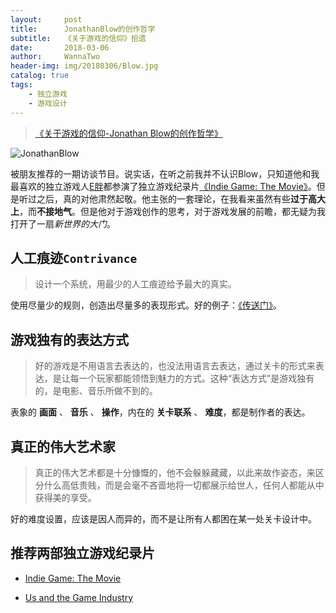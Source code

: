 ```yaml
---
layout:     post
title:      JonathanBlow的创作哲学
subtitle:   《关于游戏的信仰》拾遗
date:       2018-03-06
author:     WannaTwo
header-img: img/20180306/Blow.jpg
catalog: true
tags:
    - 独立游戏
    - 游戏设计
---
```


> [《关于游戏的信仰-Jonathan Blow的创作哲学》](https://www.g-cores.com/volumes/95312)


![JonathanBlow](https://alioss.g-cores.com/uploads/timeline/a3417a10-3ca5-41fd-ab54-5ce334399878_limit.png)


被朋友推荐的一期访谈节目。说实话，在听之前我并不认识Blow，只知道他和我最喜欢的独立游戏人[E胖](https://en.wikipedia.org/wiki/Edmund_McMillen)都参演了独立游戏纪录片[《Indie Game: The Movie》](http://store.steampowered.com/app/207080/Indie_Game_The_Movie/)。但是听过之后，真的对他肃然起敬。他主张的一套理论，在我看来虽然有些**过于高大上**，而**不接地气**。但是他对于游戏创作的思考，对于游戏发展的前瞻，都无疑为我打开了一扇*新世界的大门*。


## 人工痕迹`Contrivance`

> 设计一个系统，用最少的人工痕迹给予最大的真实。

使用尽量少的规则，创造出尽量多的表现形式。好的例子：[《传送门》](https://en.wikipedia.org/wiki/Portal_2)。

## 游戏独有的表达方式

> 好的游戏是不用语言去表达的，也没法用语言去表达，通过关卡的形式来表达，是让每一个玩家都能领悟到魅力的方式。这种“表达方式”是游戏独有的，是电影、音乐所做不到的。

表象的 **画面** 、 **音乐** 、 **操作**，内在的 **关卡联系** 、 **难度**，都是制作者的表达。

## 真正的伟大艺术家

> 真正的伟大艺术都是十分慷慨的，他不会躲躲藏藏，以此来故作姿态，来区分什么高低贵贱，而是会毫不吝啬地将一切都展示给世人，任何人都能从中获得美的享受。

好的难度设置，应该是因人而异的，而不是让所有人都困在某一处关卡设计中。

## 推荐两部独立游戏纪录片

- [Indie Game: The Movie](http://store.steampowered.com/app/207080/Indie_Game_The_Movie/)

- [Us and the Game Industry](http://store.steampowered.com/app/360290/Us_and_the_Game_Industry/)